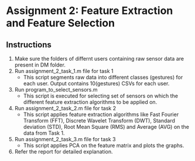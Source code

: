 # Assignment 2: Feature Extraction and Feature Selection

## Instructions
1. Make sure the folders of differnt users containing raw sensor data are present in DM folder.
2. Run assignment_2_task_1.m file for task 1
	* This script segments raw data into different classes (gestures) for each user. Output contains 10(gestures) CSVs for each user.
3. Run program_to_select_sensors.m
	* This script is executed for selecting set of sensors on which the different feature extraction algorithms to be applied on.
4. Run assignment_2_task_2.m file for task 2
	* This script applies feature extraction algorithms like Fast Fourier Transform (FFT), Discrete Wavelet Transform (DWT), Standard deviation (STD), Root Mean Square (RMS) and Average (AVG) on the data from Task 1.
5. Run assignment_2_task_3.m file for task 3
 	* This script applies PCA on the feature matrix and plots the graphs.
6. Refer the report for detailed explanation.
